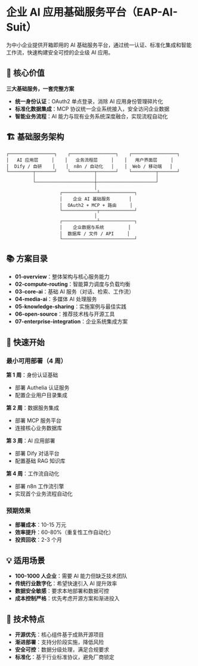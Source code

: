 # 企业 AI 应用基础服务平台（EAP-AI-Suit）

为中小企业提供开箱即用的 AI 基础服务平台，通过统一认证、标准化集成和智能工作流，快速构建安全可控的企业级 AI 应用。

## 🎯 核心价值

**三大基础服务，一套完整方案**

- **统一身份认证**：OAuth2 单点登录，消除 AI 应用身份管理碎片化
- **标准化数据集成**：MCP 协议统一企业系统接入，安全访问企业数据
- **智能业务流程**：AI 能力与现有业务系统深度融合，实现流程自动化

## 🏗️ 基础服务架构

```
┌─────────────────┐    ┌─────────────────┐    ┌─────────────────┐
│   AI 应用层     │    │   业务流程层     │    │   用户界面层     │
│  Dify / 自研    │    │  n8n / 自动化   │    │  Web / 移动端   │
└─────────┬───────┘    └─────────┬───────┘    └─────────┬───────┘
          │                      │                      │
          └──────────────────────┼──────────────────────┘
                                 │
                    ┌─────────────┴─────────────┐
                    │    企业 AI 基础服务       │
                    │  OAuth2 + MCP + 路由     │
                    └─────────────┬─────────────┘
                                 │
                    ┌─────────────┴─────────────┐
                    │    企业数据与系统         │
                    │  数据库 / 文件 / API     │
                    └───────────────────────────┘
```

## 📚 方案目录

- **01-overview**：整体架构与核心服务能力
- **02-compute-routing**：智能算力调度与负载均衡
- **03-core-ai**：基础 AI 服务（对话、检索、工作流）
- **04-media-ai**：多媒体 AI 处理服务
- **05-knowledge-sharing**：实施案例与最佳实践
- **06-open-source**：推荐技术栈与开源工具
- **07-enterprise-integration**：企业系统集成方案

## 🚀 快速开始

### 最小可用部署（4 周）

**第 1 周**：身份认证基础

- 部署 Authelia 认证服务
- 配置企业用户目录集成

**第 2 周**：数据服务集成

- 部署 MCP 服务平台
- 连接核心业务数据库

**第 3 周**：AI 应用部署

- 部署 Dify 对话平台
- 配置基础 RAG 知识库

**第 4 周**：工作流自动化

- 部署 n8n 工作流引擎
- 实现首个业务流程自动化

### 预期效果

- **部署成本**：10-15 万元
- **效率提升**：60-80%（重复性工作自动化）
- **投资回收**：2-3 个月

## 💡 适用场景

- **100-1000 人企业**：需要 AI 能力但缺乏技术团队
- **传统行业数字化**：希望快速引入 AI 提升效率
- **数据安全敏感**：要求本地部署和数据可控
- **成本控制严格**：优先考虑开源方案和渐进投入

## 🔧 技术特点

- **开源优先**：核心组件基于成熟开源项目
- **渐进部署**：支持分阶段实施，降低风险
- **安全可控**：数据分级处理，满足合规要求
- **标准化**：基于行业标准协议，避免厂商锁定
